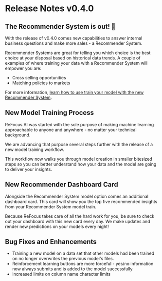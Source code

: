 # Release Notes v0.4.0

## The Recommender System is out! 🚀

With the release of v0.4.0 comes new capabilities to answer internal business questions and make more sales - a Recommender System. 

Recommender Systems are great for telling you which choice is the best choice at your disposal based on historical data trends. A couple of examples of where training your data with a Recommender System will empower you are:

- Cross selling opportunities
- Matching policies to markets

For more information, [learn how to use train your model with the new Recommender System](https://blog.refocusai.com/using-the-recommender-system-on-refocus/).

## New Model Training Process

ReFocus AI was started with the sole purpose of making machine learning approachable to anyone and anywhere - no matter your technical background.

We are advancing that purpose several steps further with the release of a new model training workflow. 

This workflow now walks you through model creation in smaller bitesized steps so you can better understand how your data and the model are going to deliver your insights.

## New Recommender Dashboard Card

Alongside the Recommender System model option comes an additional dashboard card. This card will show you the top five recommended insights from your Recommender System model train. 

Because ReFocus takes care of all the hard work for you, be sure to check out your dashboard with this new card every day. We make updates and render new predictions on your models every night!

## Bug Fixes and Enhancements

- Training a new model on a data set that other models had been trained on no longer overwrites the previous model's files. 
- Reinforcement learning buttons are more forceful - yes/no information now always submits and is added to the model successfully
- Increased limits on column name character limits

